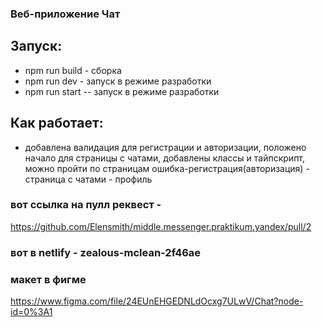 ### Веб-приложение Чат

## Запуск:

- npm run build - сборка
- npm run dev - запуск в режиме разработки
- npm run start -- запуск в режиме разработки

## Как работает:

- добавлена валидация для регистрации и авторизации, положено начало для страницы с чатами, добавлены классы и тайпскрипт, можно пройти по страницам ошибка-регистрация(авторизация) - страница с чатами - профиль

### вот ссылка на пулл реквест -

https://github.com/Elensmith/middle.messenger.praktikum.yandex/pull/2

### вот в netlify - zealous-mclean-2f46ae

### макет в фигме

https://www.figma.com/file/24EUnEHGEDNLdOcxg7ULwV/Chat?node-id=0%3A1
